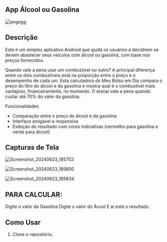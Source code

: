 ## App Álcool ou Gasolina

![pngegg](https://github.com/Cecilia-ma19/App-Alcool-Ou-Gasolina/assets/116919255/a172ec00-71a6-4d78-aa9b-caa7072bccea)

## Descrição
Este é um simples aplicativo Android que ajuda os usuários a decidirem se devem abastecer seus veículos com álcool ou gasolina, com base nos preços fornecidos.

Quando vale a pena usar um combustível ou outro?
A principal diferença entre os dois combustíveis está na proporção entre o preço e o desempenho de cada um. Esta calculadora do Meu Bolso em Dia compara o preço do litro do álcool e da gasolina e mostra qual é o combustível mais vantajoso, financeiramente, no momento.
O etanal vale a pena quando custar até 70% do valor da gasolina.

Funcionalidades
- Comparação entre o preço do álcool e da gasolina
- Interface amigável e responsiva
- Exibição do resultado com cores indicativas (vermelho para gasolina e verde para álcool)

## Capturas de Tela
![Screenshot_20240623_185702](https://github.com/Cecilia-ma19/App-Alcool-Ou-Gasolina/assets/116919255/1346d73b-f827-4f05-8a29-becc27d491ad)

![Screenshot_20240623_185800](https://github.com/Cecilia-ma19/App-Alcool-Ou-Gasolina/assets/116919255/5bfa2592-16e9-4a0d-9e47-b59555c5ffa2)

![Screenshot_20240623_185834](https://github.com/Cecilia-ma19/App-Alcool-Ou-Gasolina/assets/116919255/2fdcec54-543e-4876-92c6-575b8695040e)


## PARA CALCULAR: 
Digite o valor da Gasolina 
Digite o valor do Ácool
E aí está o resultado.


## Como Usar
1. Clone o repositório.
   
